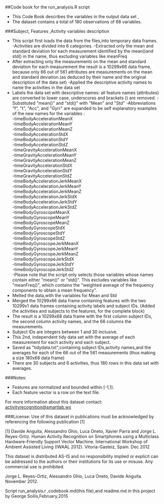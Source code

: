 ##Code book for the run_analysis.R script  
- This Code Book describes the variables in the output data set ,
- The dataset contains a total of 180 observations of 68 variables.

###Subject, Features ,Activity variables description
- This script first loads the data from the files,into temporary data frames.  
-Activities are divided into 6 categories.
-Extracted only the mean and standard deviation for each measurement identified by the mean()and std() in the name, thus excluding variables like meanFreq 
- After extracting only the measurements on the mean and standard deviation for each measurement the result is a 10299x66 data frame, because only 66 out of 561 attributes are measurements on the mean and standard deviation.(as deduced by their name and the original description of the data set)
-Applied the descriptive activity names to name the activities in the data set 
- Labels the data set with descriptive names: all feature names (attributes) are converted to lower case, underscores and brackets () are removed.
-Substituted "mean()" and "std()" with "Mean" and "Std"
-Abbreviations "f", "t", "Acc", and "Gyrr" are expanded to be self explanatory
examples of the new names for the variables :        
-timeBodyAccelerationMeanX        
-timeBodyAccelerationMeanY  
-timeBodyAccelerationMeanZ   	    
-timeBodyAccelerationStdX	      
-timeBodyAccelerationStdY	    
-timeBodyAccelerationStdZ	        
-timeGravityAccelerationMeanX	     
-timeGravityAccelerationMeanY      
-timeGravityAccelerationMeanZ     
-timeGravityAccelerationStdX	   
-timeGravityAccelerationStdY	    
-timeGravityAccelerationStdZ    	    
-timeBodyAccelerationJerkMeanX	     
-timeBodyAccelerationJerkMeanY     
-timeBodyAccelerationJerkMeanZ     	  
-timeBodyAccelerationJerkStdX	     
-timeBodyAccelerationJerkStdY	    
-timeBodyAccelerationJerkStdZ          
-timeBodyGyroscopeMeanX	             
-timeBodyGyroscopeMeanY	        
-timeBodyGyroscopeMeanZ    	    
-timeBodyGyroscopeStdX	      
-timeBodyGyroscopeStdY	    
-timeBodyGyroscopeStdZ    	    
-timeBodyGyroscopeJerkMeanX	    
-timeBodyGyroscopeJerkMeanY	    
-timeBodyGyroscopeJerkMeanZ	    
-timeBodyGyroscopeJerkStdX	    
-timeBodyGyroscopeJerkStdY	   
-timeBodyGyroscopeJerkStdZ	  
-Please note that the script only selects those variables whose names contain either "mean()" or "std()". This excludes variables like "meanFreq()", which contains the "weighted average of the frequency components to obtain a mean frequency".
- Melted the data,with the variables for Mean and Std
- Merged the 10299x66 data frame containing features with the two 10299x1 data frames containing activity labels and subject IDs. (Added the activities and subjects to the features, for the complete block)
- The result is a 10299x68 data frame with the first column subject IDs,
 the second column activity names, and the 66 columns the measurements.
- Subject IDs are integers between 1 and 30 inclusive.
- This 2nd, independent tidy data set with the average of each measurement for each activity and each subject. 
- Saved as "tidydata.txt",containing subject IDs,activity names,and the averages for each 
 of the 66 out of the 561 measurements (thus making a size 180x68 data frame)
- There are 30 subjects and 6 activities, thus 180 rows in this data set with averages.
 
###Notes: 
- Features are normalized and bounded within [-1,1].
- Each feature vector is a row on the text file.

For more information about this dataset contact: activityrecognition@smartlab.ws

###License:
Use of this dataset in publications must be acknowledged by referencing the following publication [1] 

[1] Davide Anguita, Alessandro Ghio, Luca Oneto, Xavier Parra and Jorge L. Reyes-Ortiz. Human Activity Recognition on Smartphones using a Multiclass Hardware-Friendly Support Vector Machine. International Workshop of Ambient Assisted Living (IWAAL 2012). Vitoria-Gasteiz, Spain. Dec 2012

This dataset is distributed AS-IS and no responsibility implied or explicit can be addressed to the authors or their institutions for its use or misuse. Any commercial use is prohibited.

Jorge L. Reyes-Ortiz, Alessandro Ghio, Luca Oneto, Davide Anguita. November 2012.

Script run_analysis.r ,codebook.md(this file),and readme.md in this project by George Soilis,February,2015 